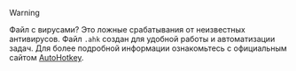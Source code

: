 > [!WARNING]
> Файл с вирусами?
> Это ложные срабатывания от неизвестных антивирусов. Файл `.ahk` создан для удобной работы и автоматизации задач.
> Для более подробной информации ознакомьтесь с официальным сайтом [AutoHotkey](https://www.autohotkey.com/).
